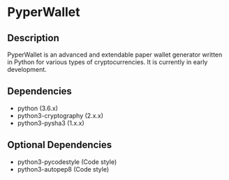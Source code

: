 # PyperWallet

## Description
PyperWallet is an advanced and extendable paper wallet generator written in Python for various types of cryptocurrencies. It is currently in early development.

## Dependencies
* python (3.6.x)
* python3-cryptography (2.x.x)
* python3-pysha3 (1.x.x)

## Optional Dependencies
* python3-pycodestyle (Code style)
* python3-autopep8 (Code style)
